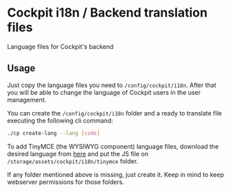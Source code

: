 # Cockpit i18n / Backend translation files

Language files for Cockpit's backend


## Usage

Just copy the language files you need to `/config/cockpit/i18n`. After that you will be able to change the language of Cockpit users in the user management.

You can create the `/config/cockpit/i18n` folder and a ready to translate file executing the following cli command:
```bash
./cp create-lang --lang [code]
```

To add TinyMCE (the WYSIWYG component) language files, download the desired language from [here](https://www.tiny.cloud/get-tiny/language-packages) and put the JS file on `/storage/assets/cockpit/i18n/tinymce` folder.

If any folder mentioned above is missing, just create it. Keep in mind to keep webserver permissions for those folders.
